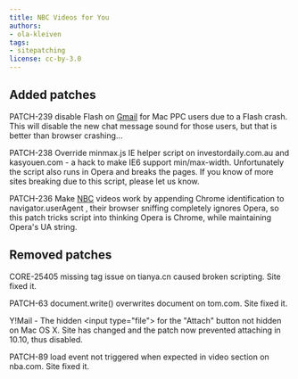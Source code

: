 ```yaml
---
title: NBC Videos for You
authors:
- ola-kleiven
tags:
- sitepatching
license: cc-by-3.0
---
```


## Added patches

PATCH-239 disable Flash on <a href="http://mail.google.com/" target="_blank">Gmail</a> for Mac PPC users due to a Flash crash. This will disable the new chat message sound for those users, but that is better than browser crashing...

PATCH-238 Override minmax.js IE helper script on investordaily.com.au and kasyouen.com - a hack to make IE6 support min/max-width. Unfortunately the script also runs in Opera and breaks the pages. If you know of more sites breaking due to this script, please let us know.

PATCH-236 Make <a href="http://www.nbc.com/" target="_blank">NBC</a> videos work by appending Chrome identification to navigator.userAgent , their browser sniffing completely ignores Opera, so this patch tricks script into thinking Opera is Chrome, while maintaining Opera&#39;s UA string.

## Removed patches

CORE-25405 missing  tag issue on tianya.cn caused broken scripting. Site fixed it.

PATCH-63 document.write() overwrites document on tom.com. Site fixed it.

Y!Mail - The hidden &lt;input type=&quot;file&quot;&gt; for the &quot;Attach&quot; button not hidden on Mac OS X. Site has changed and the patch now prevented attaching in 10.10, thus disabled.

PATCH-89 load event not triggered when expected in video section on nba.com. Site fixed it.
